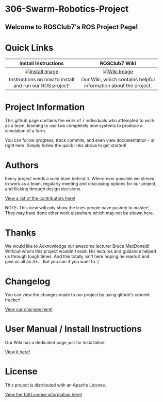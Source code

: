306-Swarm-Robotics-Project
==========================
Welcome to ROSClub7's ROS Project Page!
--------------------------------------
# Quick Links
<!-- If you add quicklinks, use http://www.iconarchive.com/ to search for icons. I used 72x72. Most images on this site are either free or GNU. So we're sweet as using them. -->
Install Instructions|ROSClub7 Wiki
:-----------:|:----------:
[![Install Image](http://icons.iconarchive.com/icons/saki/snowish/72/Install-icon.png)](https://github.com/TomHulme/306-Swarm-Robotics-Project/wiki/User-Manual)|[![Wiki Image](http://icons.iconarchive.com/icons/dakirby309/windows-8-metro/72/Web-Wikipedia-alt-1-Metro-icon.png)](https://github.com/TomHulme/306-Swarm-Robotics-Project/wiki)
Instructions on how to install and run our ROS project! | Our Wiki, which contains helpful information about the project.

# Project Information

This github page contains the work of 7 individuals who attempted to work as a team, learning to use two completely new systems to produce a simulation of a farm.

You can follow progress, track commits, and even view documentation - all right here. Simply follow the quick links above to get started!

# Authors

Every project needs a solid team behind it. Where ever possible we strived to work as a team, regularly meeting and discussing options for our project, and flicking through design decisions.

[View a list of the contributors here!](https://github.com/TomHulme/306-Swarm-Robotics-Project/graphs/contributors)

NOTE: This view will only show the lines people have pushed to master! They may have done other work elsewhere which may not be shown here.

# Thanks

We would like to Acknowledge our awesome lecturer Bruce MacDonald! Without whom this project wouldn't exist. His lectures and guidance helped us through tough times. And this totally isn't here hoping he reads it and give us all an A+... But you can if you want to :)

# Changelog

You can view the changes made to our project by using github's commit tracker!

[View our changes here!](https://github.com/TomHulme/306-Swarm-Robotics-Project/commits/master)

# User Manual / Install Instructions

Our Wiki has a dedicated page just for installation!

[View it here!](https://github.com/TomHulme/306-Swarm-Robotics-Project/wiki/User-Manual)

# License

This project is distributed with an Apache License.

[View the full License information here!](https://github.com/TomHulme/306-Swarm-Robotics-Project/blob/master/LICENSE)
